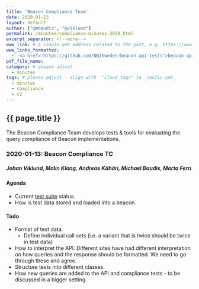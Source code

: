 ```yaml
---
title: 'Beacon Compliance Team'
date: 2020-01-13
layout: default
author: ["@mbaudis", "@viklund"]
permalink: /minutes/compliance-minutes-2020.html
excerpt_separator: <!--more-->
www_link: # a simple web address related to the post, e.g. https://www.ga4gh.org
www_links_formatted:
  - '<a href="https://github.com/NBISweden/beacon-api-tests">beacon-api-tests Repository</a>'
pdf_file_name: 
category: # please adjust
  - minutes
tags: # please adjust - align with  "cloud_tags" in _confic.yml_
  - minutes
  - compliance
  - v2
---
```


## {{ page.title }}

The Beacon Compliance Team develops tests & tools for evaluating the query 
compliance of Beacon implementations.
 
<!--more-->

### 2020-01-13: Beacon Compliance TC

##### Johan Viklund, Malin Klang, Andreas Kähäri, Michael Baudis, Marta Ferri

#### Agenda

* Current [test suite](https://github.com/NBISweden/beacon-api-tests) status.
* How is test data stored and loaded into a beacon.

#### Todo

* Format of test data.
    - Define individual call sets (i.e. a variant that is twice should be twice in test data)
* How to interpret the API. Different sites have had different interpretation on how queries and the response should be formatted. We need to go through these and agree.
* Structure tests into different classes.
* How new queries are added to the API and compliance tests - to be discussed in a bigger setting.


